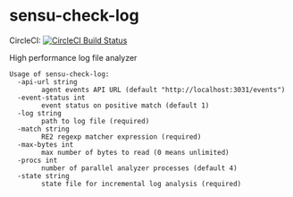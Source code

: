 sensu-check-log
===============

CircleCI: [![CircleCI Build Status](https://circleci.com/gh/sensu/sensu-check-log/tree/master.svg?style=svg)](https://circleci.com/gh/sensu/sensu-check-log/tree/master)

High performance log file analyzer

```
Usage of sensu-check-log:
  -api-url string
    	agent events API URL (default "http://localhost:3031/events")
  -event-status int
    	event status on positive match (default 1)
  -log string
    	path to log file (required)
  -match string
    	RE2 regexp matcher expression (required)
  -max-bytes int
    	max number of bytes to read (0 means unlimited)
  -procs int
    	number of parallel analyzer processes (default 4)
  -state string
    	state file for incremental log analysis (required)
```
